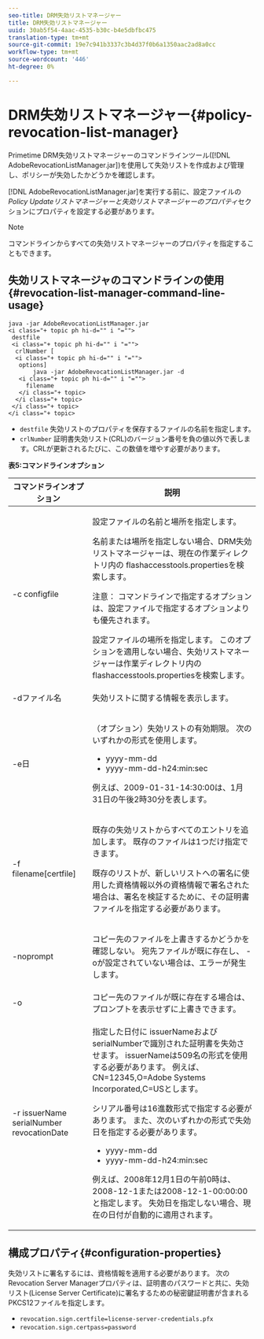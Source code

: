 ```yaml
---
seo-title: DRM失効リストマネージャー
title: DRM失効リストマネージャー
uuid: 30ab5f54-4aac-4535-b30c-b4e5dbfbc475
translation-type: tm+mt
source-git-commit: 19e7c941b3337c3b4d37f0b6a1350aac2ad8a0cc
workflow-type: tm+mt
source-wordcount: '446'
ht-degree: 0%

---
```



# DRM失効リストマネージャー{#policy-revocation-list-manager}

Primetime DRM失効リストマネージャーのコマンドラインツール([!DNL AdobeRevocationListManager.jar])を使用して失効リストを作成および管理し、ポリシーが失効したかどうかを確認します。

[!DNL AdobeRevocationListManager.jar]を実行する前に、設定ファイルの&#x200B;*Policy Updateリストマネージャーと失効リストマネージャーのプロパティ*&#x200B;セクションにプロパティを設定する必要があります。

>[!NOTE]
>
>コマンドラインからすべての失効リストマネージャーのプロパティを指定することもできます。

## 失効リストマネージャのコマンドラインの使用{#revocation-list-manager-command-line-usage}

```
java -jar AdobeRevocationListManager.jar 
<i class="+ topic ph hi-d="" i "="">
 destfile 
 <i class="+ topic ph hi-d="" i "="">
  crlNumber [
  <i class="+ topic ph hi-d="" i "="">
   options] 
       java -jar AdobeRevocationListManager.jar -d 
   <i class="+ topic ph hi-d="" i "="">
     filename
   </i class="+ topic>
  </i class="+ topic>
 </i class="+ topic>
</i class="+ topic>
```

* `destfile` 失効リストのプロパティを保存するファイルの名前を指定します。
* `crlNumber` 証明書失効リスト(CRL)のバージョン番号を負の値以外で表します。CRLが更新されるたびに、この数値を増やす必要があります。

**表5:コマンドラインオプション**

<table frame="all" colsep="1" rowsep="1" class="+ topic/table adobe-d/table " id="table_a3y_wqy_n4">  
 <thead class="- topic/thead "> 
  <tr rowsep="1" class="- topic/row "> 
   <th colname="1" class="- topic/entry entry"> コマンドラインオプション </th> 
   <th colname="2" class="- topic/entry entry"> 説明 </th> 
  </tr> 
 </thead>
 <tbody class="- topic/tbody "> 
  <tr rowsep="1" class="- topic/row "> 
   <td colname="1" class="- topic/entry "><span class="+ topic/ph pr-d/codeph codeph">-c configfile</span> </td> 
   <td colname="2" class="- topic/entry "><p class="- topic/p ">設定ファイルの名前と場所を指定します。 </p><p class="- topic/p ">名前または場所を指定しない場合、DRM失効リストマネージャーは、現在の作業ディレクトリ内の<span class="filepath"> flashaccesstools.properties</span>を検索します。 </p><p>注意： コマンドラインで指定するオプションは、設定ファイルで指定するオプションよりも優先されます。 </p>設定ファイルの場所を指定します。 このオプションを適用しない場合、失効リストマネージャーは作業ディレクトリ内の<span class="filepath"> flashaccesstools.properties</span>を検索します。 </td> 
  </tr> 
  <tr rowsep="1" class="- topic/row "> 
   <td colname="1" class="- topic/entry "><span class="+ topic/ph pr-d/codeph codeph">-dファイル名</span> </td> 
   <td colname="2" class="- topic/entry "> <p class="- topic/p ">失効リストに関する情報を表示します。 </p> </td> 
  </tr> 
  <tr rowsep="1" class="- topic/row "> 
   <td colname="1" class="- topic/entry "><span class="+ topic/ph pr-d/codeph codeph">-e日</span> </td> 
   <td colname="2" class="- topic/entry "> <p class="- topic/p ">（オプション）失効リストの有効期限。 次のいずれかの形式を使用します。 
     <ul id="ul_2C89F8183C3647C593CB67576D9DED07"> 
      <li id="li_A866F6CBCB464193A119A6609C8F3B2A"><span class="+ topic/ph pr-d/codeph codeph">yyyy-mm-dd</span> </li> 
      <li id="li_B5F9F6C995E64464838DDE447848F707"><span class="+ topic/ph pr-d/codeph codeph">yyyy-mm-dd-h24:min:sec</span> </li> 
     </ul>例えば、2009-01-31-14:30:00は、1月31日の午後2時30分を表します。 </p> </td> 
  </tr> 
  <tr rowsep="1" class="- topic/row "> 
   <td colname="1" class="- topic/entry "><span class="codeph">-f filename[certfile]</span> </td> 
   <td colname="2" class="- topic/entry "> <p>既存の失効リストからすべてのエントリを追加します。 既存のファイルは1つだけ指定できます。 </p> <p class="- topic/p ">既存のリストが、新しいリストへの署名に使用した資格情報以外の資格情報で署名された場合は、署名を検証するために、その証明書ファイルを指定する必要があります。 </p> </td> 
  </tr> 
  <tr rowsep="1" class="- topic/row "> 
   <td colname="1" class="- topic/entry "><span class="codeph"> -noprompt</span> </td> 
   <td colname="2" class="- topic/entry "> <p class="- topic/p ">コピー先のファイルを上書きするかどうかを確認しない。 宛先ファイルが既に存在し、<span class="codeph"> -o</span>が設定されていない場合は、エラーが発生します。 </p> </td> 
  </tr> 
  <tr rowsep="1" class="- topic/row "> 
   <td colname="1" class="- topic/entry "><span class="codeph"> -o</span> </td> 
   <td colname="2" class="- topic/entry "> コピー先のファイルが既に存在する場合は、プロンプトを表示せずに上書きできます。 </td> 
  </tr> 
  <tr rowsep="0" class="- topic/row "> 
   <td colname="1" class="- topic/entry "><span class="codeph">-r issuerName serialNumber revocationDate</span> </td> 
   <td colname="2" class="- topic/entry "> <p class="- topic/p ">指定した日付に<span class="codeph"> issuerName</span>および<span class="codeph"> serialNumber</span>で識別された証明書を失効させます。 <span class="codeph"> issuerName</span>は509名の形式を使用する必要があります。 例えば、<span class="codeph"> CN=12345,O=Adobe Systems Incorporated,C=US</span>とします。 </p> <p>シリアル番号は16進数形式で指定する必要があります。 また、次のいずれかの形式で失効日を指定する必要があります。 
     <ul id="ul_1524FBC6818248F3A2B271243E649400"> 
      <li id="li_BC618EA2332D42A59B1B5434CAFFD2AF"><span class="+ topic/ph pr-d/codeph codeph">yyyy-mm-dd</span> </li> 
      <li id="li_97F77810D20C4CF2944EFCFF5DFAE467"><span class="+ topic/ph pr-d/codeph codeph">yyyy-mm-dd-h24:min:sec</span> </li> 
     </ul>例えば、2008年12月1日の午前0時は、2008-12-1または2008-12-1-00:00:00と指定します。 失効日を指定しない場合、現在の日付が自動的に適用されます。 </p> </td> 
  </tr> 
 </tbody> 
</table>

## 構成プロパティ{#configuration-properties}

失効リストに署名するには、資格情報を適用する必要があります。 次のRevocation Server Managerプロパティは、証明書のパスワードと共に、失効リスト(License Server Certificate)に署名するための秘密鍵証明書が含まれるPKCS12ファイルを指定します。

* `revocation.sign.certfile=license-server-credentials.pfx`
* `revocation.sign.certpass=password`